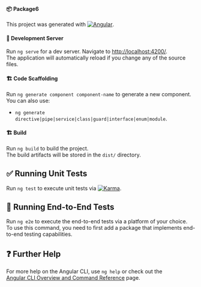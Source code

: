 #### 📦 Package6

This project was generated with [![Angular](https://img.shields.io/badge/Angular-17.3.0-red?logo=angular)](https://github.com/angular/angular-cli).

#### 🚀 Development Server

Run `ng serve` for a dev server. Navigate to [http://localhost:4200/](http://localhost:4200/).  
The application will automatically reload if you change any of the source files.

#### 🏗️ Code Scaffolding

Run `ng generate component component-name` to generate a new component.  
You can also use:

- `ng generate directive|pipe|service|class|guard|interface|enum|module`.

#### 🏗️ Build

Run `ng build` to build the project.  
The build artifacts will be stored in the `dist/` directory.

## ✅ Running Unit Tests

Run `ng test` to execute unit tests via [![Karma](https://img.shields.io/badge/Karma-Testing-green?logo=karma)](https://karma-runner.github.io).

## 🧪 Running End-to-End Tests

Run `ng e2e` to execute the end-to-end tests via a platform of your choice.  
To use this command, you need to first add a package that implements end-to-end testing capabilities.

## ❓ Further Help

For more help on the Angular CLI, use `ng help` or check out the  
[Angular CLI Overview and Command Reference](https://angular.io/cli) page.

